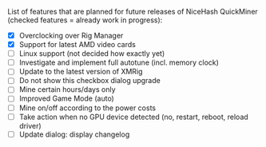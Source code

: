 List of features that are planned for future releases of NiceHash QuickMiner (checked features = already work in progress):
* [x] Overclocking over Rig Manager
* [x] Support for latest AMD video cards
* [ ] Linux support (not decided how exactly yet)
* [ ] Investigate and implement full autotune (incl. memory clock)
* [ ] Update to the latest version of XMRig
* [ ] Do not show this checkbox dialog upgrade
* [ ] Mine certain hours/days only
* [ ] Improved Game Mode (auto)
* [ ] Mine on/off according to the power costs
* [ ] Take action when no GPU device detected (no, restart, reboot, reload driver)
* [ ] Update dialog: display changelog
